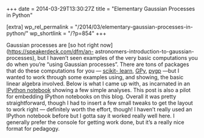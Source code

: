 +++
date = 2014-03-29T13:30:27Z
title = "Elementary Gaussian Processes in Python"

[extra]
wp_rel_permalink = "/2014/03/elementary-gaussian-processes-in-python/"
wp_shortlink = "/?p=854"
+++

Gaussian processes are [so hot right now](https://speakerdeck.com/dfm/an-
astronomers-introduction-to-gaussian-processes), but I haven’t seen examples
of the very basic computations you do when you’re “using Gaussian processes”.
There are tons of packages that do these computations for you — [scikit-
learn](http://scikit-learn.org/stable/),
[GPy](https://github.com/SheffieldML/GPy),
[pygp](https://pypi.python.org/pypi/pygp) —but I wanted to work through some
examples using, and showing, the basic linear algebra involved. Below is what
I came up with, as incarnated in an [IPython
notebook](http://ipython.org/notebook.html) showing a few simple analyses.
This post is also a pilot for embedding IPython notebooks on this blog.
Overall it was pretty straightforward, though I had to insert a few small
tweaks to get the layout to work right — definitely worth the effort, though!
I haven’t really used an IPython notebook before but I gotta say it worked
really well here. I generally prefer the console for getting work done, but
it’s a really nice format for pedagogy.
